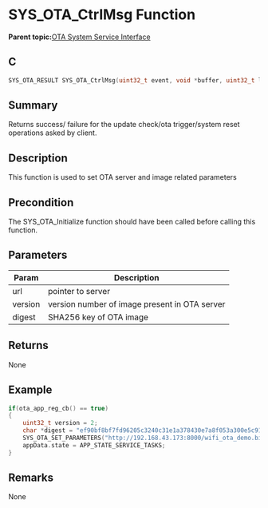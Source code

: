 # SYS\_OTA\_CtrlMsg Function

**Parent topic:**[OTA System Service Interface](GUID-F8A21576-2DFD-406F-9736-CEFDE7AD5207.md)

## C

```c
SYS_OTA_RESULT SYS_OTA_CtrlMsg(uint32_t event, void *buffer, uint32_t length);
```

## Summary

Returns success/ failure for the update check/ota trigger/system reset operations asked by client.

## Description

This function is used to set OTA server and image related parameters

## Precondition

The SYS\_OTA\_Initialize function should have been called before calling this function.

## Parameters

|Param|Description|
|-----|-----------|
|url|pointer to server|
|version|version number of image present in OTA server|
|digest|SHA256 key of OTA image|

## Returns

None

## Example

```c
if(ota_app_reg_cb() == true)
{
    uint32_t version = 2;
    char *digest = "ef90bf8bf7fd96205c3240c31e1a378430e7a8f053a300e5c91ebe64fefea197";
    SYS_OTA_SET_PARAMETERS("http://192.168.43.173:8000/wifi_ota_demo.bin", version , digest);
    appData.state = APP_STATE_SERVICE_TASKS;
}

```

## Remarks

None

